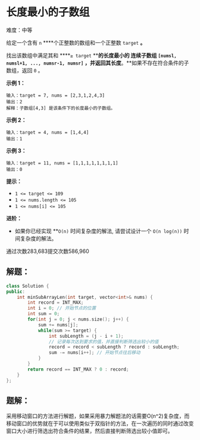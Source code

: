 # 长度最小的子数组

难度：中等

给定一个含有 `n` ****个正整数的数组和一个正整数 `target` **。**

找出该数组中满足其和 ****`≥ target` ****的长度最小的 **连续子数组** `[numsl, numsl+1, ..., numsr-1, numsr]` ，并返回其长度**。**如果不存在符合条件的子数组，返回 `0` 。

**示例 1：**

```
输入：target = 7, nums = [2,3,1,2,4,3]
输出：2
解释：子数组[4,3] 是该条件下的长度最小的子数组。

```

**示例 2：**

```
输入：target = 4, nums = [1,4,4]
输出：1

```

**示例 3：**

```
输入：target = 11, nums = [1,1,1,1,1,1,1,1]
输出：0

```

**提示：**

- `1 <= target <= 109`
- `1 <= nums.length <= 105`
- `1 <= nums[i] <= 105`

**进阶：**

- 如果你已经实现 **`O(n)` 时间复杂度的解法, 请尝试设计一个 `O(n log(n))` 时间复杂度的解法。

通过次数283,683提交次数586,960

## 解题：

```cpp
class Solution {
public:
    int minSubArrayLen(int target, vector<int>& nums) {
        int record = INT_MAX;
        int i = 0; // 开始节点的位置
        int sum = 0;
        for(int j = 0; j < nums.size(); j++) {
            sum += nums[j];
            while(sum >= target) {
                int subLength = (j - i + 1);
                // 记录每次达到要求的值，并直接判断筛选出较小的值
                record = record < subLength ? record : subLength;
                sum -= nums[i++]; // 开始节点往后移动
            }
        }
        return record == INT_MAX ? 0 : record;
    }
};
```

## 题解：

采用移动窗口的方法进行解题，如果采用暴力解题法的话需要O(n^2)复杂度，而移动窗口的优势就在于可以使用类似于双指针的方法，在一次遍历的同时通过改变窗口大小进行筛选出符合条件的结果，然后直接判断筛选出较小值即可。